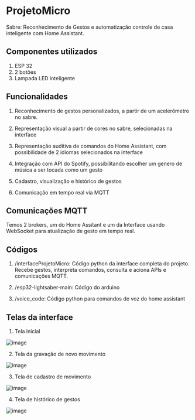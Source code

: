 # ProjetoMicro

Sabre: Reconhecimento de Gestos e automatização controle de casa inteligente com Home Assistant.

## Componentes utilizados

1) ESP 32
2) 2 botões
3) Lampada LED inteligente

## Funcionalidades

1) Reconhecimento de gestos personalizados, a partir de um acelerômetro no sabre.

2) Representação visual a partir de cores no sabre, selecionadas na interface

3) Representação auditiva de comandos do Home Assistant, com possibilidade de 2 idiomas selecionados na interface

4) Integração com API do Spotify, possibilitando escolher um genero de música a ser tocada como um gesto

5) Cadastro, visualização e histórico de gestos

6) Comunicação em tempo real via MQTT

## Comunicações MQTT

Temos 2 brokers, um do Home Assitant e um da Interface usando WebSocket para atualização de gesto em tempo real.

## Códigos

1) /interfaceProjetoMicro: Código python da interface completa do projeto. Recebe gestos, interpreta comandos, consulta e aciona APIs e comunicações MQTT.

2) /esp32-lightsaber-main: Código do arduino

3) /voice_code: Código python para comandos de voz do home assistant

## Telas da interface

1) Tela inicial

![image](https://github.com/user-attachments/assets/070faaf7-96c9-489e-af7a-dcfdbc5fd613)

2) Tela da gravação de novo movimento

![image](https://github.com/user-attachments/assets/86433e74-e78b-4ac4-b4bb-f328e8390270)

3) Tela de cadastro de movimento

![image](https://github.com/user-attachments/assets/ffc5e93a-55fe-4936-a0c9-adb4245e3eed)

4) Tela de histórico de gestos

![image](https://github.com/user-attachments/assets/97110a36-8820-40b0-bc2b-b986a8a79b68)



